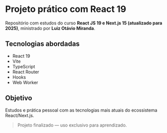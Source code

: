 # Projeto prático com React 19

Repositório com estudos do curso **React JS 19 e Next.js 15 (atualizado para 2025)**, ministrado por **Luiz Otávio Miranda**.

## Tecnologias abordadas

- React 19 
- Vite
- TypeScript
- React Router
- Hooks
- Web Worker

## Objetivo

Estudos e prática pessoal com as tecnologias mais atuais do ecossistema React/Next.js.

> Projeto finalizado — uso exclusivo para aprendizado.
